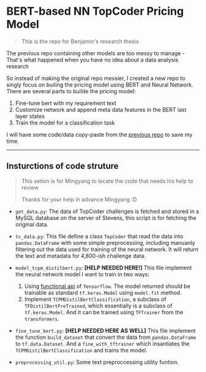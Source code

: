 # BERT-based NN TopCoder Pricing Model

> This is the repo for Benjamin's research thesis

The previous repo containing other models are too messy to manage - That's what happened when you have no idea about a data analysis research

So instead of making the original repo messier, I created a new repo to singly focus on builing the pricing model using BERT and Neural Network. There are several parts to builde the pricing model:

1. Fine-tune bert with my requirement text
2. Customize network and append meta data features in the BERT last layer states
3. Train the model for a classification task

I will have some code/data copy-paste from the [previous repo](https://github.com/BenjiTheC/TopCoderDataAnalysis.git) to save my time.

---

## Insturctions of code struture

> This setion is for Mingyang to locate the code that needs his help to review
>
> Thanks for your help in advance Mingyang :D

- `get_data.py`: The data of TopCoder challenges is fetched and stored in a MySQL database on the server of Stevens, this script is for fetching the original data.

- `tc_data.py`: This file define a class `TopCoder` that read the data into `pandas.DataFrame` with some simple preprocessing, including manuanly filtering out the data used for training of the neural network. It will return the text and metadata for 4,800-ish challenge data.

- `model_tcpm_distilbert.py`: **[HELP NEEDED HERE!]** This file implement the neural network model I want to train in two ways:
    1. Using [functional api](https://www.tensorflow.org/guide/keras/functional) of `Tensorflow`. The model returned should be trainable as standard `tf.keras.Model` using `model.fit` method.
    2. Implement `TCPMDistilBertClassification`, a subclass of `TFDistilBertPreTrained`, which essentially is a subclass of `tf.keras.Model`. And it can be trained using `TFTrainer` from the `transformers`.

- `fine_tune_bert.py`: **[HELP NEEDED HERE AS WELL]** This file implement the function `build_dataset` that convert the data from `pandas.DataFrame` to `tf.data.Dataset`. And a `fine_with_tftrainer` which insantiates the `TCPMDistilBertClassification` and trains the model.

- `preprocessing_util.py`: Some text preproccessing utility funtion.
